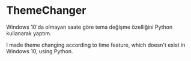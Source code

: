 # ThemeChanger

Windows 10'da olmayan saate göre tema değişme özelliğini Python kullanarak yaptım.

I made theme changing according to time feature, which doesn't exist in Windows 10, using Python.
